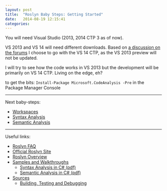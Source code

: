 ```yaml
---
layout: post
title:  "Roslyn Baby Steps: Getting Started"
date:   2014-08-19 12:15:41
categories: 
---
```


You will need Visual Studio (2013, 2014 CTP 3 as of now).

VS 2013 and VS 14 will need different downloads. Based on [a discussion on the forums](https://roslyn.codeplex.com/discussions/547581) I choose to go with the VS 14 CTP, as the VS 2013 preview will not be updated.

I will try to see how the code works in VS 2013 but the development will be primarily on VS 14 CTP. Living on the edge, eh?

to get the bits: `Install-Package Microsoft.CodeAnalysis -Pre` in the Package Manager Console

---
Next baby-steps:

- [Workspaces](roslyn-baby-steps-workspaces)
- [Syntax Analysis](roslyn-baby-steps-syntax-analysis)
- [Semantic Analysis](roslyn-baby-steps-semantic-analysis)

---

Useful links:

- [Roslyn FAQ](https://roslyn.codeplex.com/wikipage?title=FAQ)
- [Official Roslyn Site](https://roslyn.codeplex.com/)
- [Roslyn Overview](https://roslyn.codeplex.com/wikipage?title=Overview)
- [Samples and Walkthroughs](https://roslyn.codeplex.com/wikipage?title=Samples%20and%20Walkthroughs)
    - [Syntax Analysis in C# (pdf)](https://www.codeplex.com/Download?ProjectName=roslyn&DownloadId=822179)
    - [Semantic Analysis in C# (pdf)](https://www.codeplex.com/Download?ProjectName=roslyn&DownloadId=822179)
- [Sources](http://source.roslyn.codeplex.com/)
    - [Building, Testing and Debugging](https://roslyn.codeplex.com/wikipage?title=Building%2c%20Testing%20and%20Debugging)